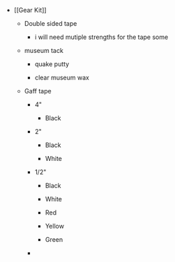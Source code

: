 - [[Gear Kit]]
	 - Double sided tape
		 - i will need mutiple strengths for the tape some 

	 - museum tack
		 - quake putty 

		 - clear museum wax

	 - Gaff tape
		 - 4"
			 - Black

		 - 2"
			 - Black 

			 - White 

		 - 1/2" 
			 - Black

			 - White

			 - Red 

			 - Yellow 

			 - Green

		 - 
